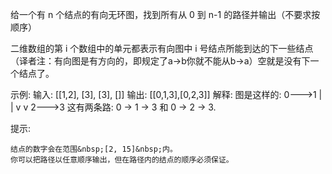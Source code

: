 给一个有&nbsp;n&nbsp;个结点的有向无环图，找到所有从&nbsp;0&nbsp;到&nbsp;n-1&nbsp;的路径并输出（不要求按顺序）

二维数组的第 i 个数组中的单元都表示有向图中 i 号结点所能到达的下一些结点（译者注：有向图是有方向的，即规定了a&rarr;b你就不能从b&rarr;a）空就是没有下一个结点了。

示例:
输入: [[1,2], [3], [3], []] 
输出: [[0,1,3],[0,2,3]] 
解释: 图是这样的:
0---&gt;1
|    |
v    v
2---&gt;3
这有两条路: 0 -&gt; 1 -&gt; 3 和 0 -&gt; 2 -&gt; 3.


提示:


	结点的数字会在范围&nbsp;[2, 15]&nbsp;内。
	你可以把路径以任意顺序输出，但在路径内的结点的顺序必须保证。

